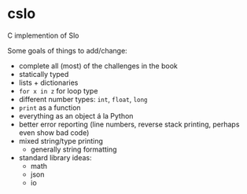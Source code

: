 # cslo
C implemention of Slo


Some goals of things to add/change:
- complete all (most) of the challenges in the book
- statically typed
- lists + dictionaries
- `for x in z` for loop type
- different number types: `int`, `float`, `long`
- `print` as a function
- everything as an object á la Python
- better error reporting (line numbers, reverse stack printing, perhaps even show bad code)
- mixed string/type printing
    - generally string formatting
- standard library ideas:
    - math
    - json
    - io